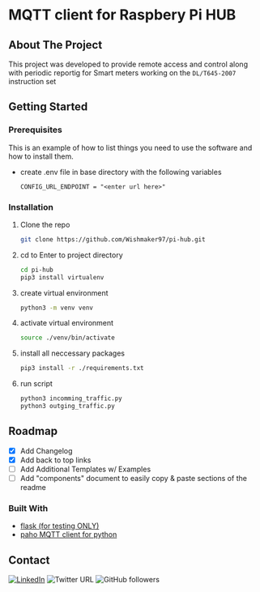 <div id="top"></div>

<!-- PROJECT LOGO -->
# MQTT client for Raspbery Pi HUB


<!-- ABOUT THE PROJECT -->
## About The Project
This project was developed to provide remote access and control along with periodic reportig for Smart meters working on the `DL/T645-2007` instruction set

<!-- GETTING STARTED -->
## Getting Started

### Prerequisites

This is an example of how to list things you need to use the software and how to install them.
* create .env file in base directory with the following variables
  ```
  CONFIG_URL_ENDPOINT = "<enter url here>"
  ```

### Installation

1. Clone the repo
   ```sh
   git clone https://github.com/Wishmaker97/pi-hub.git
   ```
2. cd to Enter to project directory
   ```sh
   cd pi-hub
   pip3 install virtualenv
   ```

3. create virtual environment 
   ```sh
   python3 -m venv venv
   ```
4. activate virtual environment
   ```sh
   source ./venv/bin/activate
   ```
5. install all neccessary packages 
   ```sh
   pip3 install -r ./requirements.txt
   ```
6. run script
   ```sh
   python3 incomming_traffic.py
   python3 outging_traffic.py
   ```

<!-- ROADMAP -->
## Roadmap

- [x] Add Changelog
- [x] Add back to top links
- [ ] Add Additional Templates w/ Examples
- [ ] Add "components" document to easily copy & paste sections of the readme

### Built With

* [flask (for testing ONLY)](https://flask.palletsprojects.com/en/2.0.x/)
* [paho MQTT client for python](https://www.eclipse.org/paho/index.php?page=clients/python/index.php)



<!-- CONTACT -->
## Contact

[![LinkedIn][linkedin-shield]][linkedin-url]  ![Twitter URL](https://img.shields.io/twitter/url?label=VishmikaFernan1&logo=twitter&style=for-the-badge&url=https%3A%2F%2Ftwitter.com%2FVishmikaFernan1) ![GitHub followers](https://img.shields.io/github/followers/Wishmaker97?logo=github&style=for-the-badge)



<!-- MARKDOWN LINKS & IMAGES -->
<!-- https://www.markdownguide.org/basic-syntax/#reference-style-links -->

[linkedin-shield]: https://img.shields.io/badge/-LinkedIn-black.svg?style=for-the-badge&logo=linkedin&colorB=555
[linkedin-url]: https://www.linkedin.com/in/vishmika-fernando-435923116/

